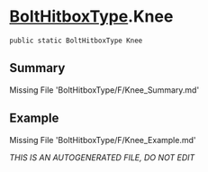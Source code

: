 # [BoltHitboxType](Types/BoltHitboxType.md).Knee
`public static BoltHitboxType Knee`
## Summary
Missing File 'BoltHitboxType/F/Knee_Summary.md'
## Example
Missing File 'BoltHitboxType/F/Knee_Example.md'

*THIS IS AN AUTOGENERATED FILE, DO NOT EDIT*
